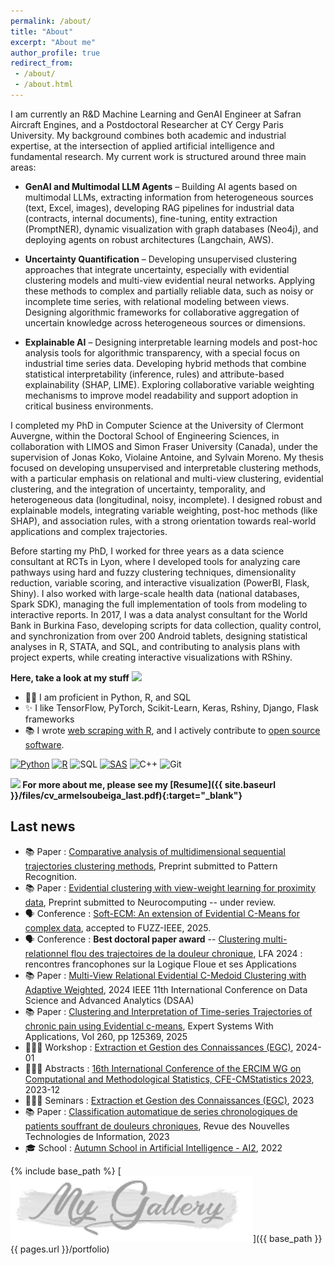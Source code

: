 ```yaml
---
permalink: /about/
title: "About"
excerpt: "About me"
author_profile: true
redirect_from:
 - /about/
 - /about.html
---
```


I am currently an R&D Machine Learning and GenAI Engineer at Safran Aircraft Engines, and a Postdoctoral Researcher at CY Cergy Paris University. My background combines both academic and industrial expertise, at the intersection of applied artificial intelligence and fundamental research. My current work is structured around three main areas:

- **GenAI and Multimodal LLM Agents** – Building AI agents based on multimodal LLMs, extracting information from heterogeneous sources (text, Excel, images), developing RAG pipelines for industrial data (contracts, internal documents), fine-tuning, entity extraction (PromptNER), dynamic visualization with graph databases (Neo4j), and deploying agents on robust architectures (Langchain, AWS).

- **Uncertainty Quantification** – Developing unsupervised clustering approaches that integrate uncertainty, especially with evidential clustering models and multi-view evidential neural networks. Applying these methods to complex and partially reliable data, such as noisy or incomplete time series, with relational modeling between views. Designing algorithmic frameworks for collaborative aggregation of uncertain knowledge across heterogeneous sources or dimensions.

- **Explainable AI** – Designing interpretable learning models and post-hoc analysis tools for algorithmic transparency, with a special focus on industrial time series data. Developing hybrid methods that combine statistical interpretability (inference, rules) and attribute-based explainability (SHAP, LIME). Exploring collaborative variable weighting mechanisms to improve model readability and support adoption in critical business environments.

I completed my PhD in Computer Science at the University of Clermont Auvergne, within the Doctoral School of Engineering Sciences, in collaboration with LIMOS and Simon Fraser University (Canada), under the supervision of Jonas Koko, Violaine Antoine, and Sylvain Moreno. My thesis focused on developing unsupervised and interpretable clustering methods, with a particular emphasis on relational and multi-view clustering, evidential clustering, and the integration of uncertainty, temporality, and heterogeneous data (longitudinal, noisy, incomplete). I designed robust and explainable models, integrating variable weighting, post-hoc methods (like SHAP), and association rules, with a strong orientation towards real-world applications and complex trajectories.

Before starting my PhD, I worked for three years as a data science consultant at RCTs in Lyon, where I developed tools for analyzing care pathways using hard and fuzzy clustering techniques, dimensionality reduction, variable scoring, and interactive visualization (PowerBI, Flask, Shiny). I also worked with large-scale health data (national databases, Spark SDK), managing the full implementation of tools from modeling to interactive reports. In 2017, I was a data analyst consultant for the World Bank in Burkina Faso, developing scripts for data collection, quality control, and synchronization from over 200 Android tablets, designing statistical analyses in R, STATA, and SQL, and contributing to analysis plans with project experts, while creating interactive visualizations with RShiny.


**Here, take a look at my stuff**  <img src="https://raw.githubusercontent.com/aemmadi/aemmadi/master/wave.gif" width="20px">

- 👨‍💻 I am proficient in Python, R, and SQL
- ✨ I like TensorFlow, PyTorch, Scikit-Learn, Keras, Rshiny, Django, Flask frameworks
- 📚 I wrote [web scraping with R](https://www.amazon.fr/dp/B0B6XGTXKP), and I actively contribute to [open source software](https://armelsoubeiga.github.io/talks/).

[![Python](https://img.shields.io/badge/-programming-black?style=flat-square&logo=python&link=https://github.com/armelsoubeiga)](https://github.com/armelsoubeiga)
[![R](https://img.shields.io/badge/-programming-black?style=flat-square&logo=r&link=https://github.com/armelsoubeiga)](https://github.com/armelsoubeiga)
![SQL](https://img.shields.io/badge/SQL-programming-black?style=flat-square&logo=sql)
[![SAS](https://img.shields.io/badge/SAS-programming-black)](https://github.com/armelsoubeiga)
![C++](https://img.shields.io/badge/-C++-00599C?style=flat-square&logo=c)
![Git](https://img.shields.io/badge/-Git-black?style=flat-square&logo=git)


**<img src="https://media.giphy.com/media/3o6Zt481isNVuQI1l6/giphy.gif" width="30px"> For more about me, please see my [Resume]({{ site.baseurl }}/files/cv_armelsoubeiga_last.pdf){:target="_blank"}**


**Last news**
------
- 📚 Paper : [Comparative analysis of multidimensional sequential trajectories clustering methods](), Preprint submitted to Pattern Recognition.
- 📚 Paper : [Evidential clustering with view-weight learning for proximity data](), Preprint submitted to Neurocomputing -- under review.
- 🗣️ Conference : [Soft-ECM: An extension of Evidential C-Means for complex data](), accepted to FUZZ-IEEE, 2025.
- 🗣️ Conference : **Best doctoral paper award** -- [Clustering multi-relationnel flou des trajectoires de la douleur chronique](https://armelsoubeiga.github.io/publications/2024-11-07-lfa2024), LFA 2024 : rencontres francophones sur la Logique Floue et ses Applications
- 📚 Paper : [Multi-View Relational Evidential C-Medoid Clustering with Adaptive Weighted](https://armelsoubeiga.github.io/publications/2024-10-06-Multi-View-Relational-Evidential-C-Medoid-Clustering-with-Adaptive-Weighted), 2024 IEEE 11th International Conference on Data Science and Advanced Analytics (DSAA)
- 📚 Paper : [Clustering and Interpretation of Time-series Trajectories of chronic pain using Evidential c-means](https://armelsoubeiga.github.io/publications/2024-09-20-Clustering-and-Interpretation-of-Time-series-rajectories-journalversion), Expert Systems With Applications, Vol 260, pp 125369, 2025
- 👨🏾‍🏫 Workshop : [ Extraction et Gestion des Connaissances (EGC)](https://iutdijon.u-bourgogne.fr/egc2024/), 2024-01
- 👨🏾‍🏫 Abstracts : [ 16th International Conference of the ERCIM WG on Computational and Methodological Statistics, CFE-CMStatistics 2023](https://www.cmstatistics.org/CMStatistics2023/docs/BoA.pdf?20231128014621), 2023-12
- 👨🏾‍🏫 Seminars : [ Extraction et Gestion des Connaissances (EGC)](https://egc2023.sciencesconf.org/), 2023
- 📚 Paper : [Classification automatique de series chronologiques de patients souffrant de douleurs chroniques](https://armelsoubeiga.github.io/publications/2023-01-16-Clustering-ecm-chronic-pain), Revue des Nouvelles Technologies de Information, 2023
- 🎓 School : [Autumn School in Artificial Intelligence - AI2](http://ia2.gdria.fr/autumn-school-in-artificial-intelligence/), 2022


{% include base_path %}
[![](images/porfolio/mygal.PNG)]({{ base_path }}{{ pages.url }}/portfolio)
